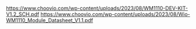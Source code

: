 https://www.choovio.com/wp-content/uploads/2023/08/WM1110-DEV-KIT-V1.2_SCH.pdf
https://www.choovio.com/wp-content/uploads/2023/08/Wio-WM1110_Module_Datasheet_V1.1.pdf
